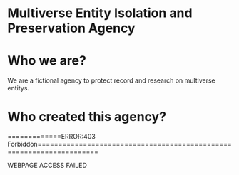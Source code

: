 # Multiverse Entity Isolation and Preservation Agency

# Who we are?

We are a fictional agency to protect record and research on multiverse entitys.

# Who created this agency?

=============ERROR:403 Forbiddon=====================================================================

WEBPAGE ACCESS FAILED
